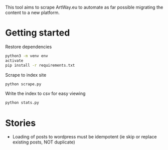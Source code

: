This tool aims to scrape ArtWay.eu to automate as far possible migrating the content to a new platform.

# Getting started
Restore dependencies
```sh
python3 -m venv env
activate
pip install -r requirements.txt
```

Scrape to index site
```sh
python scrape.py
```

Write the index to csv for easy viewing
```sh
python stats.py
```


# Stories
- Loading of posts to wordpress must be idempotent (ie skip or replace existing posts, NOT duplicate)